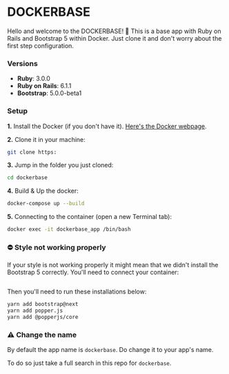 # DOCKERBASE

Hello and welcome to the DOCKERBASE! 🤙
This is a base app with Ruby on Rails and Bootstrap 5 within Docker.
Just clone it and don't worry about the first step configuration.

### Versions
- **Ruby**: 3.0.0
- **Ruby on Rails**: 6.1.1
- **Bootstrap**: 5.0.0-beta1

### Setup

**1.** Install the Docker (if you don't have it). [Here's the Docker webpage](https://www.docker.com/products/docker-desktop).

**2.** Clone it in your machine:
```bash
git clone https:
```

**3.** Jump in the folder you just cloned:
```bash
cd dockerbase
```

**4.** Build & Up the docker:
```bash
docker-compose up --build
```

**5.** Connecting to the container (open a new Terminal tab):
```bash
docker exec -it dockerbase_app /bin/bash
```

### ⛔️ Style not working properly
If your style is not working properly it might mean that we didn't install the Bootstrap 5 correctly.
You'll need to connect your container:
```bash
```

Then you'll need to run these installations below:
```bash
yarn add bootstrap@next
yarn add popper.js
yarn add @popperjs/core
```

### ⚠️ Change the name
By default the app name is `dockerbase`. Do change it to your app's name.

To do so just take a full search in this repo for `dockerbase`.